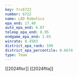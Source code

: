```yaml
---
key: frc6722
number: 6722
name: LED Robotics
epa_end: 17.48
auto_epa_end: 6.87
teleop_epa_end: 8.95
endgame_epa_end: 1.65
winrate: 0.4583
district_epa_rank: 599
district_epa_percentile: 0.6674
type: Team
---
```

[[2024flor]]
[[2024flta]]
